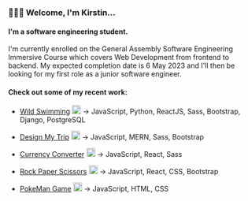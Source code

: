 ### 🙋🏼‍♀️ Welcome, I'm Kirstin...

#### I'm a software engineering student.

I'm currently enrolled on the General Assembly Software Engineering Immersive Course which covers Web Development from frontend to backend. My expected completion date is 6 May 2023 and I'll then be looking for my first role as a junior software engineer.

#### Check out some of my recent work:

- <a href='https://github.com/kpetersen04/Wild-Swimming-APP'>Wild Swimming</a> <img width='18px' src='https://i.imgur.com/RIQc5pJ.png'/> -> JavaScript, Python, ReactJS, Sass, Bootstrap, Django, PostgreSQL

- <a href='https://github.com/kpetersen04/Travel-App'>Design My Trip</a> <img width='18px' src='https://i.imgur.com/AZ4XaLZ.png'/> -> JavaScript, MERN, Sass, Bootstrap
  
- <a href='https://github.com/kpetersen04/Currency-converter'>Currency Converter</a> <img width='18px' src='https://i.imgur.com/RZHCwe3.png'/> → JavaScript, React, Sass

- <a href='https://github.com/kpetersen04/Rock-Paper-Scissors'>Rock Paper Scissors</a> <img width='18px' src='https://i.imgur.com/WrPnGEh.png'/> → JavaScript, React, CSS, Bootstrap

- <a href='https://github.com/kpetersen04/kpetersen04.github.io'>PokeMan Game</a> <img width='18px' src='https://i.imgur.com/m35t6Qo.png'/> → JavaScript, HTML, CSS


